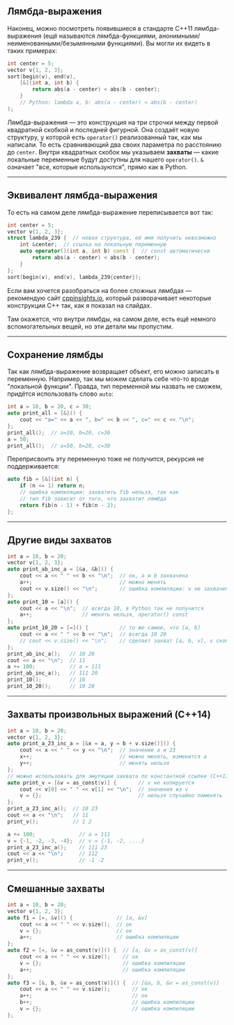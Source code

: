 ## Лямбда-выражения
Наконец, можно посмотреть появившиеся в стандарте C++11 лямбда-выражения
(ещё называются лямбда-функциями, анонимными/неименованными/безымянными функциями).
Вы могли их видеть в таких примерах:

```c++
int center = 5;
vector v{1, 2, 3};
sort(begin(v), end(v),
    [&](int a, int b) {
        return abs(a - center) < abs(b - center);
    }
    // Python: lambda a, b: abs(a - center) < abs(b - center)
);
```

Лямбда-выражения — это конструкция на три строчки между первой квадратной скобкой
и последней фигурной.
Она создаёт новую структуру, у которой есть `operator()` реализованный так,
как мы написали.
То есть сравнивающий два своих параметра по расстоянию до `center`.
Внутри квадратных скобок мы указываем __захваты__ — какие локальные
переменные будут доступны для нашего `operator()`.
`&` означает "все, которые используются", прямо как в Python.

---
## Эквивалент лямбда-выражения
То есть на самом деле лямбда-выражение переписывается вот так:

```c++
int center = 5;
vector v{1, 2, 3};
struct lambda_239 {  // новая структура, её имя получить невозможно
    int &center;  // ссылка на локальную переменную
    auto operator()(int a, int b) const {  // const автоматически
        return abs(a - center) < abs(b - center);
    }
};
sort(begin(v), end(v), lambda_239{center});
```

Если вам хочется разобраться на более сложных лямбдах — рекомендую
сайт [cppinsights.io](https://cppinsights.io/), который разворачивает
некоторые конструкции C++ так, как я показал на слайдах.

Там окажется, что внутри лямбды, на самом деле, есть ещё немного
вспомогательных вещей, но эти детали мы пропустим.

---
## Сохранение лямбды
Так как лямбда-выражение возвращает объект, его можно записать в переменную.
Например, так мы можем сделать себе что-то вроде "локальной функции".
Правда, тип переменной мы назвать не сможем, придётся использовать слово `auto`:

```c++
int a = 10, b = 20, c = 30;
auto print_all = [&]() {
    cout << "a=" << a << ", b=" << b << ", c=" << c << "\n";
};
print_all();  // a=10, b=20, c=30
a = 50;
print_all();  // a=50, b=20, c=30
```

Переприсвоить эту переменную тоже не получится, рекурсия не поддерживается:

```c++
auto fib = [&](int n) {
    if (n <= 1) return n;
    // ошибка компиляции: захватить fib нельзя, так как
    // тип fib зависит от того, что захватит лямбда
    return fib(n - 1) + fib(n - 2);
};

```

---
## Другие виды захватов
```c++
int a = 10, b = 20;
vector v{1, 2, 3};
auto print_ab_inc_a = [&a, &b]() {
    cout << a << " " << b << "\n";  // ок, a и b захвачена
    a++;                            // можно менять
    cout << v.size() << "\n";       // ошибка компиляции: v не захвачен
};
auto print_10 = [a]() {
    cout << a << "\n";  // всегда 10, в Python так не получится
    a++;                // менять нельзя, operator() const
};
auto print_10_20 = [=]() {          // то же самое, что [a, b]
    cout << a << " " << b << "\n";  // всегда 10 20
    // cout << v.size() << "\n";    // сделает захват [a, b, v], v скопируется
};
print_ab_inc_a();   // 10 20
cout << a << "\n";  // 11
a += 100;           // a = 111
print_ab_inc_a();   // 111 20
print_10();         // 10
print_10_20();      // 10 20
```

---
## Захваты произвольных выражений (C++14)
```c++
int a = 10, b = 20;
vector v{1, 2, 3};
auto print_a_23_inc_a = [&x = a, y = b + v.size()]() {
    cout << x << " " << y << "\n";  // значение a и 23
    x++;                            // можно менять, изменится a
    y++;                            // менять нельзя
};
// можно использовать для эмуляции захвата по константной ссылке (C++17)
auto print_v = [&v = as_const(v)] {       // v не копируется
    cout << v[0] << " " << v[1] << "\n";  // значения из v
    v = {};                               // нельзя случайно поменять
};
print_a_23_inc_a();  // 10 23
cout << a << "\n";   // 11
print_v();           // 1 2

a += 100;              // a = 111
v = {-1, -2, -3, -4};  // v = {-1, -2, ....}
print_a_23_inc_a();    // 111 23
cout << a << "\n";     // 112
print_v();             // -1 -2
```

---
## Смешанные захваты
```c++
int a = 10, b = 20;
vector v{1, 2, 3};
auto f1 = [=, &v]() {              // [a, &v]
    cout << a << " " << v.size();  // ок
    v = {};                        // ок
    a++;                           // ошибка компиляции
};
auto f2 = [=, &v = as_const(v)]() {  // [a, &v = as_const(v)]
    cout << a << " " << v.size();    // ок
    v = {};                          // ошибка компиляции
    a++;                             // ошибка компиляции
};
auto f3 = [&, b, &v = as_const(v)]() {  // [&a, b, &v = as_const(v)]
    cout << a << " " << v.size();       // ок
    a++;                                // ок
    b++;                                // ошибка компиляции
    v = {};                             // ошибка компиляции
};
```

